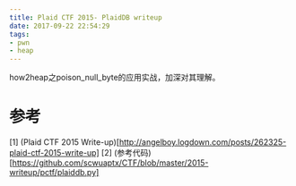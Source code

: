 ```yaml
---
title: Plaid CTF 2015- PlaidDB writeup
date: 2017-09-22 22:54:29
tags:
- pwn
- heap
---
```


how2heap之poison_null_byte的应用实战，加深对其理解。
<!-- more -->




# 参考
[1] (Plaid CTF 2015 Write-up)[http://angelboy.logdown.com/posts/262325-plaid-ctf-2015-write-up]
[2] (参考代码)[https://github.com/scwuaptx/CTF/blob/master/2015-writeup/pctf/plaiddb.py]
